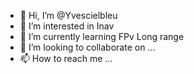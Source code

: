 - 👋 Hi, I’m @Yvescielbleu
- 👀 I’m interested in Inav
- 🌱 I’m currently learning FPv Long range
- 💞️ I’m looking to collaborate on ...
- 📫 How to reach me ...

<!---
Yvescielbleu/Yvescielbleu is a ✨ special ✨ repository because its `README.md` (this file) appears on your GitHub profile.
You can click the Preview link to take a look at your changes.
--->

